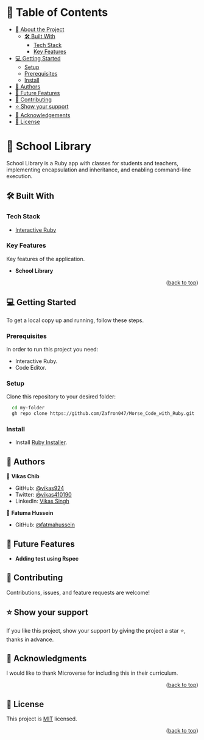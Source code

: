 <a name="readme-top"></a>

<!-- TABLE OF CONTENTS -->

# 📗 Table of Contents

- [📖 About the Project](#about-project)
  - [🛠 Built With](#built-with)
    - [Tech Stack](#tech-stack)
    - [Key Features](#key-features)
- [💻 Getting Started](#getting-started)
  - [Setup](#setup)
  - [Prerequisites](#prerequisites)
  - [Install](#install)
- [👥 Authors](#authors)
- [🔭 Future Features](#future-features)
- [🤝 Contributing](#contributing)
- [⭐️ Show your support](#support)
- [🙏 Acknowledgements](#acknowledgements)
- [📝 License](#license)

<!-- PROJECT DESCRIPTION -->

# 📖 School Library <a name="about-project"></a>

School Library is a Ruby app with classes for students and teachers, implementing encapsulation and inheritance, and enabling command-line execution.

## 🛠 Built With <a name="built-with"></a>

### Tech Stack <a name="tech-stack"></a>

- <a href="https://rubyinstaller.org/downloads/">Interactive Ruby</a>

<!-- Features -->

### Key Features <a name="key-features"></a>

Key features of the application.

- **School Library**

<p align="right">(<a href="#readme-top">back to top</a>)</p>

<!-- GETTING STARTED -->

## 💻 Getting Started <a name="getting-started"></a>

To get a local copy up and running, follow these steps.

### Prerequisites

In order to run this project you need:

- Interactive Ruby.
- Code Editor.

### Setup

Clone this repository to your desired folder:

```sh
  cd my-folder
  gh repo clone https://github.com/Zafron047/Morse_Code_with_Ruby.git
```

### Install

- Install <a href="https://rubyinstaller.org/downloads/">Ruby Installer</a>.

<!-- AUTHORS -->

## 👥 Authors <a name="authors"></a>

👤 **Vikas Chib**

- GitHub: [@vikas924](https://github.com/vikas924)
- Twitter: [@vikas410190](https://twitter.com/vikas410190)
- LinkedIn: [Vikas Singh](https://www.linkedin.com/in/vikas-singh-586a07132/)

👤 **Fatuma Hussein**

- GitHub: [@fatmahussein](https://github.com/fatmahussein)

<!-- FUTURE FEATURES -->

## 🔭 Future Features <a name="future-features"></a>

- **Adding test using Rspec**

<!-- CONTRIBUTING -->

## 🤝 Contributing <a name="contributing"></a>

Contributions, issues, and feature requests are welcome!

<!-- SUPPORT -->

## ⭐️ Show your support <a name="support"></a>

If you like this project, show your support by giving the project a star ⭐️, thanks in advance.

<!-- ACKNOWLEDGEMENTS -->

## 🙏 Acknowledgments <a name="acknowledgements"></a>

I would like to thank Microverse for including this in their curriculum.

<p align="right">(<a href="#readme-top">back to top</a>)</p>

## 📝 License <a name="license"></a>

This project is [MIT](https://github.com/vikas924/oop-school-library/blob/86fe22512f873f88691198dc55c3e4ea04f31982/LICENSE) licensed.

<p align="right">(<a href="#readme-top">back to top</a>)</p>
